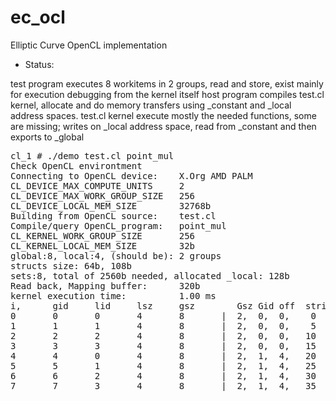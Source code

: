 ec_ocl
======

Elliptic Curve OpenCL implementation

* Status:

test program executes 8 workitems in 2 groups, read and store, exist mainly for execution debugging from the kernel itself 
host program compiles test.cl kernel, allocate and do memory transfers using _constant and _local address spaces.
test.cl kernel execute mostly the needed functions, some are missing; writes on _local address space, read from _constant and then exports to _global
<pre>
cl_1 # ./demo test.cl point_mul
Check OpenCL environtment
Connecting to OpenCL device:    X.Org AMD PALM
CL_DEVICE_MAX_COMPUTE_UNITS     2
CL_DEVICE_MAX_WORK_GROUP_SIZE   256
CL_DEVICE_LOCAL_MEM_SIZE        32768b
Building from OpenCL source:    test.cl
Compile/query OpenCL_program:   point_mul
CL_KERNEL_WORK_GROUP_SIZE       256
CL_KERNEL_LOCAL_MEM_SIZE        32b
global:8, local:4, (should be): 2 groups
structs size: 64b, 108b
sets:8, total of 2560b needed, allocated _local: 128b
Read back, Mapping buffer:      320b
kernel execution time:          1.00 ms
i,      gid     lid     lsz     gsz        Gsz Gid off	stride5
0       0       0       4       8       |  2,  0,  0,	 0
1       1       1       4       8       |  2,  0,  0,	 5
2       2       2       4       8       |  2,  0,  0,	10
3       3       3       4       8       |  2,  0,  0,	15
4       4       0       4       8       |  2,  1,  4,	20
5       5       1       4       8       |  2,  1,  4,	25
6       6       2       4       8       |  2,  1,  4,	30
7       7       3       4       8       |  2,  1,  4,	35
</pre>
